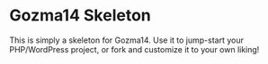 Gozma14 Skeleton
================

This is simply a skeleton for Gozma14. Use it to jump-start your PHP/WordPress project, or fork and customize it to your own liking!
